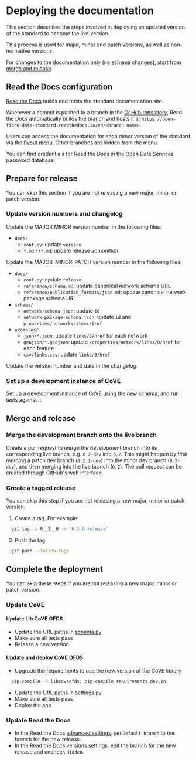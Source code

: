 # Deploying the documentation

This section describes the steps involved in deploying an updated version of the standard to become the live version.

This process is used for major, minor and patch versions, as well as non-normative versions.

For changes to the documentation only (no schema changes), start from [merge and release](#merge-and-release).

## Read the Docs configuration

[Read the Docs](https://readthedocs.org/) builds and hosts the standard documentation site.

Whenever a commit is pushed to a branch in the [GitHub repository](repository.md), Read the Docs automatically builds the branch and hosts it at `https://open-fibre-data-standard.readthedocs.io/en/<branch name>`.

Users can access the documentation for each minor version of the standard via the [flyout menu](https://docs.readthedocs.io/en/stable/flyout-menu.html). Other branches are hidden from the menu.

You can find credentials for Read the Docs in the Open Data Services password database.

## Prepare for release

You can skip this section if you are not releasing a new major, minor or patch version.

### Update version numbers and changelog

Update the MAJOR.MINOR version number in the following files:

* `docs/`
  * `conf.py`: update `version`
  * `*.md` `*/*.md`: update release admonition

Update the MAJOR_MINOR_PATCH version number in the following files:

* `docs/`
  * `conf.py`: update `release`
  * `reference/schema.md`: update canonical network schema URL
  * `reference/publication_formats/json.md`: update canonical network package schema URL
* `schema/`
  * `network-schema.json`: update `id`
  * `network-package-schema.json`: update `id` and `properties/networks/items/$ref`
* `examples/`
  * `json/*.json`: update `links/0/href` for each network
  * `geojson/*.geojson`: update `/properties/network/links/0/href` for each feature
  * `csv/links.csv`: update `links/0/href`

Update the version number and date in the changelog.

### Set up a development instance of CoVE

Set up a development instance of CoVE using the new schema, and run tests against it.

## Merge and release

### Merge the development branch onto the live branch

Create a pull request to merge the development branch into its corresponding live branch, e.g. `0.2-dev` into `0.2`. This might happen by first merging a patch dev branch (`0.2.1-dev`) into the minor dev branch (`0.2-dev`), and then merging into the live branch (`0.2`). The pull request can be created through GitHub's web interface.

### Create a tagged release

You can skip this step if you are not releasing a new major, minor or patch version.

1. Create a tag. For example:

```bash
  git tag -a 0__2__0 -m '0.2.0 release'
```

2. Push the tag:

```bash
  git push --follow-tags
```

## Complete the deployment

You can skip these steps if you are not releasing a new major, minor or patch version.

### Update CoVE

#### Update Lib CoVE OFDS

- Update the URL paths in [schema.py](https://github.com/Open-Telecoms-Data/lib-cove-ofds/blob/main/libcoveofds/schema.py)
- Make sure all tests pass
- Release a new version

#### Update and deploy CoVE OFDS

- Upgrade the requirements to use the new version of the CoVE library

```bash
  pip-compile -P libcoveofds; pip-compile requirements_dev.in
```
- Update the URL paths in [settings.py](https://github.com/Open-Telecoms-Data/cove-ofds/blob/live/cove_project/settings.py)
- Make sure all tests pass
- Deploy the app

### Update Read the Docs

- In the Read the Docs [advanced settings](https://readthedocs.org/dashboard/open-fibre-data-standard/advanced/), set `Default branch` to the branch for the new release.
- In the Read the Docs [versions settings](https://readthedocs.org/projects/open-fibre-data-standard/versions/), edit the branch for the new release and uncheck `Hidden`.
